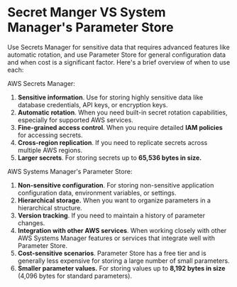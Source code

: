 # Secret Manger VS System Manager's Parameter Store

Use Secrets Manager for sensitive data that requires advanced features like automatic rotation, and use Parameter Store for general configuration data and when cost is a significant factor. Here's a brief overview of when to use each:

AWS Secrets Manager:

1. **Sensitive information**. Use for storing highly sensitive data like database credentials, API keys, or encryption keys.
2. **Automatic rotation**. When you need built-in secret rotation capabilities, especially for supported AWS services.
3. **Fine-grained access control**. When you require detailed **IAM policies** for accessing secrets.
4. **Cross-region replication**. If you need to replicate secrets across multiple AWS regions.
5. **Larger secrets**. For storing secrets up to **65,536 bytes in size.**

AWS Systems Manager's Parameter Store:

1. **Non-sensitive configuration**. For storing non-sensitive application configuration data, environment variables, or settings.
2. **Hierarchical storage.** When you want to organize parameters in a hierarchical structure.
3. **Version tracking**. If you need to maintain a history of parameter changes.
4. **Integration with other AWS services**. When working closely with other AWS Systems Manager features or services that integrate well with Parameter Store.
5. **Cost-sensitive scenarios**. Parameter Store has a free tier and is generally less expensive for storing a large number of small parameters.
6. **Smaller parameter values.** For storing values up to **8,192 bytes in size** (4,096 bytes for standard parameters).
